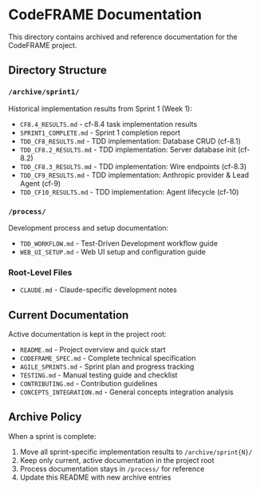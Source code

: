 # CodeFRAME Documentation

This directory contains archived and reference documentation for the CodeFRAME project.

## Directory Structure

### `/archive/sprint1/`
Historical implementation results from Sprint 1 (Week 1):
- `CF8.4_RESULTS.md` - cf-8.4 task implementation results
- `SPRINT1_COMPLETE.md` - Sprint 1 completion report
- `TDD_CF8_RESULTS.md` - TDD implementation: Database CRUD (cf-8.1)
- `TDD_CF8.2_RESULTS.md` - TDD implementation: Server database init (cf-8.2)
- `TDD_CF8.3_RESULTS.md` - TDD implementation: Wire endpoints (cf-8.3)
- `TDD_CF9_RESULTS.md` - TDD implementation: Anthropic provider & Lead Agent (cf-9)
- `TDD_CF10_RESULTS.md` - TDD implementation: Agent lifecycle (cf-10)

### `/process/`
Development process and setup documentation:
- `TDD_WORKFLOW.md` - Test-Driven Development workflow guide
- `WEB_UI_SETUP.md` - Web UI setup and configuration guide

### Root-Level Files
- `CLAUDE.md` - Claude-specific development notes

## Current Documentation

Active documentation is kept in the project root:
- `README.md` - Project overview and quick start
- `CODEFRAME_SPEC.md` - Complete technical specification
- `AGILE_SPRINTS.md` - Sprint plan and progress tracking
- `TESTING.md` - Manual testing guide and checklist
- `CONTRIBUTING.md` - Contribution guidelines
- `CONCEPTS_INTEGRATION.md` - General concepts integration analysis

## Archive Policy

When a sprint is complete:
1. Move all sprint-specific implementation results to `/archive/sprint{N}/`
2. Keep only current, active documentation in the project root
3. Process documentation stays in `/process/` for reference
4. Update this README with new archive entries
